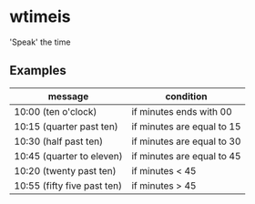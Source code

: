 # wtimeis

'Speak' the time

## Examples

| message | condition |
|-|-|
| 10:00 (ten o'clock) | if minutes ends with 00 |
| 10:15 (quarter past ten) | if minutes are equal to 15 |
| 10:30 (half past ten) | if minutes are equal to 30 |
| 10:45 (quarter to eleven) | if minutes are equal to 45 |
| 10:20 (twenty past ten) | if minutes < 45 |
| 10:55 (fifty five past ten) | if minutes > 45 |
